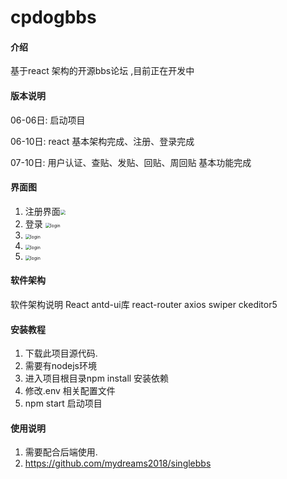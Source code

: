 # cpdogbbs

#### 介绍
基于react 架构的开源bbs论坛 ,目前正在开发中

#### 版本说明
06-06日: 启动项目

06-10日: react 基本架构完成、注册、登录完成

07-10日: 用户认证、查贴、发贴、回贴、周回贴 基本功能完成

#### 界面图

1. 注册界面<img src="https://www.kungreat.cn/images/images_md/register-react.PNG" style="zoom:50%;" />
2. 登录 <img src="https://www.kungreat.cn/images/images_md/login-react.PNG" alt="login" style="zoom:50%;" />
3. <img src="https://www.kungreat.cn/images/images_md/react-1.PNG" alt="login" style="zoom:50%;" />
4. <img src="https://www.kungreat.cn/images/images_md/react-2.PNG" alt="login" style="zoom:50%;" />
5. <img src="https://www.kungreat.cn/images/images_md/react-3.PNG" alt="login" style="zoom:50%;" />

#### 软件架构

软件架构说明
React  antd-ui库  react-router  axios swiper ckeditor5 

#### 安装教程

1. 下载此项目源代码.
2. 需要有nodejs环境
3. 进入项目根目录npm install 安装依赖
4. 修改.env 相关配置文件
5. npm start 启动项目
#### 使用说明

1.  需要配合后端使用.
2.  https://github.com/mydreams2018/singlebbs